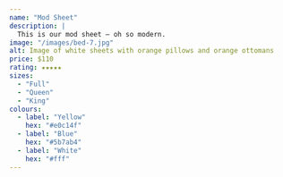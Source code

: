 ```yaml
---
name: "Mod Sheet"
description: |
  This is our mod sheet — oh so modern.
image: "/images/bed-7.jpg"
alt: Image of white sheets with orange pillows and orange ottomans
price: $110
rating: ★★★★★
sizes:
  - "Full"
  - "Queen"
  - "King"
colours:
  - label: "Yellow"
    hex: "#e0c14f"
  - label: "Blue"
    hex: "#5b7ab4"
  - label: "White"
    hex: "#fff"
---
```

